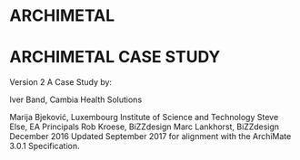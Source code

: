 # ARCHIMETAL

# ARCHIMETAL CASE STUDY
Version 2
A Case Study by:

Iver Band, Cambia Health Solutions

Marija Bjeković, Luxembourg Institute of Science and Technology
Steve Else, EA Principals
Rob Kroese, BiZZdesign
Marc Lankhorst, BiZZdesign
December 2016
Updated September 2017 for alignment with the ArchiMate 3.0.1 Specification.
